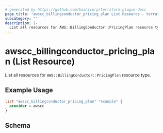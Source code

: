 ```yaml
---
# generated by https://github.com/hashicorp/terraform-plugin-docs
page_title: "awscc_billingconductor_pricing_plan List Resource - terraform-provider-awscc"
subcategory: ""
description: |-
  List all resources for AWS::BillingConductor::PricingPlan resource type.
---
```


# awscc_billingconductor_pricing_plan (List Resource)

List all resources for `AWS::BillingConductor::PricingPlan` resource type.

## Example Usage

```terraform
list "awscc_billingconductor_pricing_plan" "example" {
  provider = awscc
}
```

<!-- schema generated by tfplugindocs -->
## Schema
